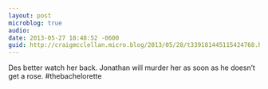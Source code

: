 ```yaml
---
layout: post
microblog: true
audio: 
date: 2013-05-27 18:48:52 -0600
guid: http://craigmcclellan.micro.blog/2013/05/28/t339181445115424768.html
---
```

Des better watch her back. Jonathan will murder her as soon as he doesn’t get a rose. #thebachelorette
